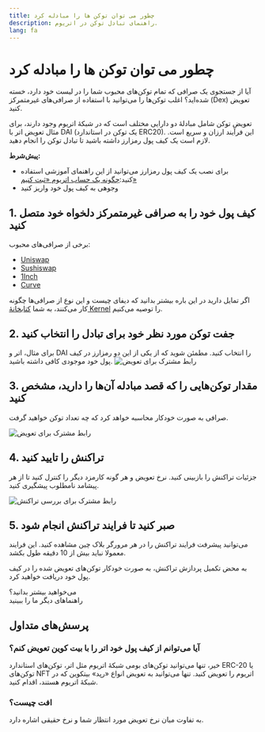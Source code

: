 ```yaml
---
title: چطور می توان توکن ها را مبادله کرد
description: راهنمای تبادل توکن در اتریوم.
lang: fa
---
```


# چطور می توان توکن ها را مبادله کرد

آیا از جستجوی یک صرافی که تمام توکن‌های محبوب شما را در لیست خود دارد، خسته شده‌اید؟ اغلب توکن‌ها را می‌توانید با استفاده از صرافی‌های غیرمتمرکز (Dex) تعویض کنید.

تعویض توکن شامل مبادلۀ دو دارایی مختلف است که در شبکۀ اتریوم وجود دارند، برای مثال تعویض اتر با DAI (یک توکن در استاندارد ERC20). این فرآیند ارزان و سریع است. لازم است یک کیف پول رمزارز داشته باشید تا تبادل توکن را انجام دهید.

**پیش‌شرط‌:**

- برای نصب یک کیف پول رمزارز می‌توانید از این راهنمای آموزشی استفاده کنید:[چگونه یک حساب اتریوم «ثبت کنیم»](/guides/how-to-register-an-ethereum-account/)
- وجوهی به کیف پول خود واریز کنید

## 1. کیف پول خود را به صرافی غیرمتمرکز دلخواه خود متصل کنید

برخی از صرافی‌های محبوب:

- [Uniswap](https://app.uniswap.org/#/swap)
- [Sushiswap](https://www.sushi.com/swap)
- [1Inch](https://app.1inch.io/#/1/unified/swap/ETH/DAI)
- [Curve](https://curve.fi/#/ethereum/swap)

اگر تمایل دارید در این باره بیشتر بدانید که دیفای چیست و این نوع از صرافی‌ها چگونه کار می‌کنند، به شما [ کتابخانۀ Kernel](https://library.kernel.community/Topic+-+DeFi/Topic+-+DeFi) را توصیه می‌کنیم.

## 2. جفت توکن مورد نظر خود برای تبادل را انتخاب کنید

برای مثال، اتر و DAI را انتخاب کنید. مطمئن شوید که از یکی از این دو رمزارز در کیف پول خود موجودی کافی داشته باشید. ![رابط مشترک برای تعویض](./swap1.png)

## 3. مقدار توکن‌هایی را که قصد مبادله آن‌ها را دارید، مشخص کنید

صرافی به صورت خودکار محاسبه خواهد کرد که چه تعداد توکن خواهید گرفت.

![رابط مشترک برای تعویض](./swap2.png)

## 4. تراکنش را تایید کنید

جزئیات تراکنش را بازبینی کنید. نرخ تعویض و هر گونه کارمزد دیگر را کنترل کنید تا از هر پیشامد نامطلوب پیشگیری کنید.

![رابط مشترک برای بررسی تراکنش](./swap3.png)

## 5. صبر کنید تا فرایند تراکنش انجام شود

می‌توانید پیشرفت فرایند تراکنش را در هر مرورگر بلاک چین مشاهده کنید. این فرایند معمولا نباید بیش از 10 دقیقه طول بکشد.

به محض تکمیل پردازش تراکنش، به صورت خودکار توکن‌های تعویض شده را در کیف پول خود دریافت خواهید کرد.
<br />

<InfoBanner shouldSpaceBetween emoji=":eyes:">
  <div>می‌خواهید بیشتر بدانید؟</div>
  <ButtonLink href="/guides/">
    راهنماهای دیگر ما را ببینید
  </ButtonLink>
</InfoBanner>

## پرسش‌های متداول

### آیا می‌توانم از کیف پول خود اتر را با بیت کوین تعویض کنم؟

خیر، تنها می‌توانید توکن‌های بومی شبکۀ اتریوم مثل اتر، توکن‌های استاندارد ERC-20 یا توکن‌های NFT اتریوم را تعویض کنید. تنها می‌توانید به تعویض انواع «رپد» بیتکوین که در شبکۀ اتریوم هستند، اقدام کنید.

### افت چیست؟

به تفاوت میان نرخ تعویض مورد انتظار شما و نرخ حقیقی اشاره دارد.
